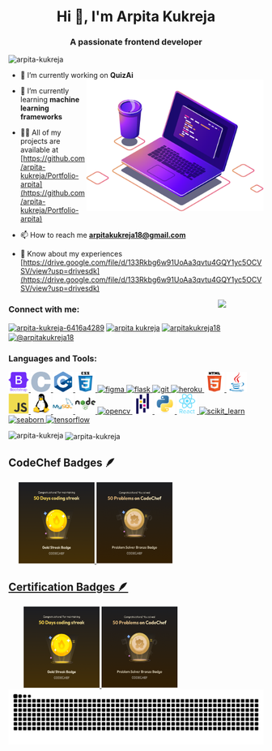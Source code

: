 <h1 align="center">Hi 👋, I'm Arpita Kukreja</h1>
<h3 align="center">A passionate frontend developer</h3>  

<p align="left"> <img src="https://komarev.com/ghpvc/?username=arpita-kukreja&label=Profile%20views&color=0e75b6&style=flat" alt="arpita-kukreja" /> </p>

- 🔭 I’m currently working on **QuizAi**<img src="https://raw.githubusercontent.com/arpita-kukreja/arpita-kukreja/main/illustration.png" min-width="300px" max-width="300px" width="350px" align="right">

- 🌱 I’m currently learning **machine learning frameworks**

- 👨‍💻 All of my projects are available at [https://github.com/arpita-kukreja/Portfolio-arpita](https://github.com/arpita-kukreja/Portfolio-arpita)

- 📫 How to reach me **arpitakukreja18@gmail.com**

- 📄 Know about my experiences [https://drive.google.com/file/d/133Rkbg6w91UoAa3qvtu4GQY1yc5OCVSV/view?usp=drivesdk](https://drive.google.com/file/d/133Rkbg6w91UoAa3qvtu4GQY1yc5OCVSV/view?usp=drivesdk)

<img align="right" width="90px" src="https://media.giphy.com/media/zJ3V6Ot51H8Y0/giphy.gif"> 
<h3 align="left">Connect with me:</h3>
<p align="left">
<a href="https://linkedin.com/in/arpita-kukreja-6416a4289" target="blank"><img align="center" src="https://raw.githubusercontent.com/rahuldkjain/github-profile-readme-generator/master/src/images/icons/Social/linked-in-alt.svg" alt="arpita-kukreja-6416a4289" height="30" width="40" /></a>
<a href="https://www.hackerrank.com/arpita kukreja" target="blank"><img align="center" src="https://raw.githubusercontent.com/rahuldkjain/github-profile-readme-generator/master/src/images/icons/Social/hackerrank.svg" alt="arpita kukreja" height="30" width="40" /></a>
<a href="https://www.leetcode.com/arpitakukreja18" target="blank"><img align="center" src="https://raw.githubusercontent.com/rahuldkjain/github-profile-readme-generator/master/src/images/icons/Social/leet-code.svg" alt="arpitakukreja18" height="30" width="40" /></a>
<a href="https://www.hackerearth.com/@arpitakukreja18" target="blank"><img align="center" src="https://raw.githubusercontent.com/rahuldkjain/github-profile-readme-generator/master/src/images/icons/Social/hackerearth.svg" alt="@arpitakukreja18" height="30" width="40" /></a>
</p>

<h3 align="left">Languages and Tools:</h3>
<p align="left"> <a href="https://getbootstrap.com" target="_blank" rel="noreferrer"> <img src="https://raw.githubusercontent.com/devicons/devicon/master/icons/bootstrap/bootstrap-plain-wordmark.svg" alt="bootstrap" width="40" height="40"/> </a> <a href="https://www.cprogramming.com/" target="_blank" rel="noreferrer"> <img src="https://raw.githubusercontent.com/devicons/devicon/master/icons/c/c-original.svg" alt="c" width="40" height="40"/> </a> <a href="https://www.w3schools.com/cpp/" target="_blank" rel="noreferrer"> <img src="https://raw.githubusercontent.com/devicons/devicon/master/icons/cplusplus/cplusplus-original.svg" alt="cplusplus" width="40" height="40"/> </a> <a href="https://www.w3schools.com/css/" target="_blank" rel="noreferrer"> <img src="https://raw.githubusercontent.com/devicons/devicon/master/icons/css3/css3-original-wordmark.svg" alt="css3" width="40" height="40"/> </a> <a href="https://www.figma.com/" target="_blank" rel="noreferrer"> <img src="https://www.vectorlogo.zone/logos/figma/figma-icon.svg" alt="figma" width="40" height="40"/> </a> <a href="https://flask.palletsprojects.com/" target="_blank" rel="noreferrer"> <img src="https://www.vectorlogo.zone/logos/pocoo_flask/pocoo_flask-icon.svg" alt="flask" width="40" height="40"/> </a> <a href="https://git-scm.com/" target="_blank" rel="noreferrer"> <img src="https://www.vectorlogo.zone/logos/git-scm/git-scm-icon.svg" alt="git" width="40" height="40"/> </a> <a href="https://heroku.com" target="_blank" rel="noreferrer"> <img src="https://www.vectorlogo.zone/logos/heroku/heroku-icon.svg" alt="heroku" width="40" height="40"/> </a> <a href="https://www.w3.org/html/" target="_blank" rel="noreferrer"> <img src="https://raw.githubusercontent.com/devicons/devicon/master/icons/html5/html5-original-wordmark.svg" alt="html5" width="40" height="40"/> </a> <a href="https://www.java.com" target="_blank" rel="noreferrer"> <img src="https://raw.githubusercontent.com/devicons/devicon/master/icons/java/java-original.svg" alt="java" width="40" height="40"/> </a> <a href="https://developer.mozilla.org/en-US/docs/Web/JavaScript" target="_blank" rel="noreferrer"> <img src="https://raw.githubusercontent.com/devicons/devicon/master/icons/javascript/javascript-original.svg" alt="javascript" width="40" height="40"/> </a> <a href="https://www.linux.org/" target="_blank" rel="noreferrer"> <img src="https://raw.githubusercontent.com/devicons/devicon/master/icons/linux/linux-original.svg" alt="linux" width="40" height="40"/> </a> <a href="https://www.mysql.com/" target="_blank" rel="noreferrer"> <img src="https://raw.githubusercontent.com/devicons/devicon/master/icons/mysql/mysql-original-wordmark.svg" alt="mysql" width="40" height="40"/> </a> <a href="https://nodejs.org" target="_blank" rel="noreferrer"> <img src="https://raw.githubusercontent.com/devicons/devicon/master/icons/nodejs/nodejs-original-wordmark.svg" alt="nodejs" width="40" height="40"/> </a> <a href="https://opencv.org/" target="_blank" rel="noreferrer"> <img src="https://www.vectorlogo.zone/logos/opencv/opencv-icon.svg" alt="opencv" width="40" height="40"/> </a> <a href="https://pandas.pydata.org/" target="_blank" rel="noreferrer"> <img src="https://raw.githubusercontent.com/devicons/devicon/2ae2a900d2f041da66e950e4d48052658d850630/icons/pandas/pandas-original.svg" alt="pandas" width="40" height="40"/> </a> <a href="https://www.python.org" target="_blank" rel="noreferrer"> <img src="https://raw.githubusercontent.com/devicons/devicon/master/icons/python/python-original.svg" alt="python" width="40" height="40"/> </a> <a href="https://reactjs.org/" target="_blank" rel="noreferrer"> <img src="https://raw.githubusercontent.com/devicons/devicon/master/icons/react/react-original-wordmark.svg" alt="react" width="40" height="40"/> </a> <a href="https://scikit-learn.org/" target="_blank" rel="noreferrer"> <img src="https://upload.wikimedia.org/wikipedia/commons/0/05/Scikit_learn_logo_small.svg" alt="scikit_learn" width="40" height="40"/> </a> <a href="https://seaborn.pydata.org/" target="_blank" rel="noreferrer"> <img src="https://seaborn.pydata.org/_images/logo-mark-lightbg.svg" alt="seaborn" width="40" height="40"/> </a> <a href="https://www.tensorflow.org" target="_blank" rel="noreferrer"> <img src="https://www.vectorlogo.zone/logos/tensorflow/tensorflow-icon.svg" alt="tensorflow" width="40" height="40"/> </a> </p>

<p><img align="left" src="https://github-readme-stats.vercel.app/api/top-langs?username=arpita-kukreja&show_icons=true&locale=en&layout=compact" alt="arpita-kukreja" /></p>

<p>&nbsp;<img align="center" src="https://github-readme-stats.vercel.app/api?username=arpita-kukreja&show_icons=true&locale=en" alt="arpita-kukreja" /></p>

## CodeChef Badges 🪶
<div style='display:flex; align-items:center; gap: 10px;' align='center'>
<!-- <a href="https://badgr.com/public/assertions/4mL2m9QYQC-al832vETmGw?identity__email=sanjay.kanakkotviswanathan@students.mq.edu.au"> -->
<!-- <img src="https://raw.githubusercontent.com/arpita-kukreja/arpita-kukreja/blob/main/Assets/CodeChefBadge%20(4).png width="100px" height="100px" /> -->
<!-- <img src="https://raw.githubusercontent.com/sanjay-kv/sanjay-kv/refs/heads/main/Assets/Postman%20White.png" width="100px" height="100px" /> -->
<a href="#">
<!-- <img src="https://raw.githubusercontent.com/sanjay-kv/sanjay-kv/main/Assets/Hand-on%20Snowflake.png" width="115px" height="108px" /> -->
  <!-- <img src="https://raw.githubusercontent.com/arpita-kukreja/arpita-kukreja/main/Assets/CodeChefBadge%20(4).png width="115px" height="108px" /> -->
<a href="#">
<!-- <img src="https://raw.githubusercontent.com/sanjay-kv/sanjay-kv/main/Assets/Hands-on%20collab.png" width="110px" height="108px" /> -->
<a href="https://www.credly.com/badges/2d4bc39d-f0d9-4c01-9a34-451044850f9b/public_url">
<img src="https://raw.githubusercontent.com/arpita-kukreja/arpita-kukreja/main/Assets/CodeChefBadge%20(3).png" width="150px" height="160px" /> 
<img src="https://raw.githubusercontent.com/arpita-kukreja/arpita-kukreja/main/Assets/CodeChefBadge%20(4).png" width="150px" height="160px" /> 
<a href="https://www.credly.com/badges/21b16046-9856-4432-b4e3-408f9a6e71bb/public_url">
<!-- <img src="https://raw.githubusercontent.com/sanjay-kv/sanjay-kv/refs/heads/main/Assets/github-copilot.png" width="105px" height="105px" /> -->
</div>

  ## Certification Badges 🪶
  <div style='display:flex; align-items:center; gap: 10px;' align='center'>
<!-- <a href="https://badgr.com/public/assertions/4mL2m9QYQC-al832vETmGw?identity__email=sanjay.kanakkotviswanathan@students.mq.edu.au"> -->
<!-- <img src="https://raw.githubusercontent.com/arpita-kukreja/arpita-kukreja/blob/main/Assets/CodeChefBadge%20(4).png width="100px" height="100px" /> -->
<!-- <img src="https://raw.githubusercontent.com/sanjay-kv/sanjay-kv/refs/heads/main/Assets/Postman%20White.png" width="100px" height="100px" /> -->
<a href="#">
<!-- <img src="https://raw.githubusercontent.com/sanjay-kv/sanjay-kv/main/Assets/Hand-on%20Snowflake.png" width="115px" height="108px" /> -->
  <!-- <img src="https://raw.githubusercontent.com/arpita-kukreja/arpita-kukreja/main/Assets/CodeChefBadge%20(4).png width="115px" height="108px" /> -->
<a href="#">
<!-- <img src="https://raw.githubusercontent.com/sanjay-kv/sanjay-kv/main/Assets/Hands-on%20collab.png" width="110px" height="108px" /> -->
<a href="https://www.credly.com/badges/2d4bc39d-f0d9-4c01-9a34-451044850f9b/public_url">
<img src="https://raw.githubusercontent.com/arpita-kukreja/arpita-kukreja/main/Assets/CodeChefBadge%20(3).png" width="150px" height="160px" /> 
<img src="https://raw.githubusercontent.com/arpita-kukreja/arpita-kukreja/main/Assets/CodeChefBadge%20(4).png" width="150px" height="160px" /> 
<a href="https://www.credly.com/badges/21b16046-9856-4432-b4e3-408f9a6e71bb/public_url">
<!-- <img src="https://raw.githubusercontent.com/sanjay-kv/sanjay-kv/refs/heads/main/Assets/github-copilot.png" width="105px" height="105px" /> -->
</div>
<img alt="GitHub Snake" src="https://raw.githubusercontent.com/arpita-kukreja/arpita-kukreja/output/github-contribution-grid-snake.svg" />
